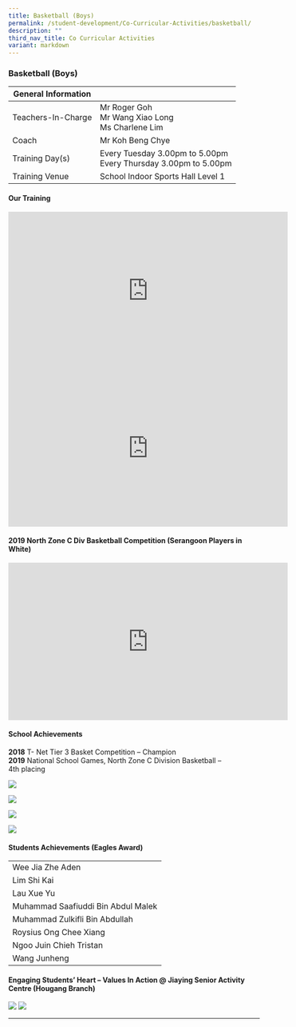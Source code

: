 ```yaml
---
title: Basketball (Boys)
permalink: /student-development/Co-Curricular-Activities/basketball/
description: ""
third_nav_title: Co Curricular Activities
variant: markdown
---
```

### Basketball (Boys)


| General Information||
| -------- | -------- |
|Teachers-In-Charge|Mr Roger Goh<br>Mr Wang Xiao Long<br>Ms Charlene Lim|
|Coach|Mr Koh Beng Chye|
|Training Day(s)|Every Tuesday 3.00pm to 5.00pm<br>Every Thursday 3.00pm to 5.00pm|
|Training Venue|School Indoor Sports Hall Level 1|


#### Our Training

<iframe width="560" height="315" src="https://www.youtube.com/embed/DMyPwxkqjlk" title="YouTube video player" frameborder="0" allow="accelerometer; autoplay; clipboard-write; encrypted-media; gyroscope; picture-in-picture" allowfullscreen=""></iframe>

<iframe width="560" height="315" src="https://www.youtube.com/embed/0YHwUnUmfiY" title="YouTube video player" frameborder="0" allow="accelerometer; autoplay; clipboard-write; encrypted-media; gyroscope; picture-in-picture" allowfullscreen=""></iframe>

#### 2019 North Zone C Div Basketball Competition (Serangoon Players in White)

<iframe width="560" height="315" src="https://www.youtube.com/embed/WB1OSXtqvVI" title="YouTube video player" frameborder="0" allow="accelerometer; autoplay; clipboard-write; encrypted-media; gyroscope; picture-in-picture" allowfullscreen=""></iframe>

#### School Achievements

**2018** T- Net Tier 3 Basket Competition – Champion
<br>**2019** National School Games, North Zone C Division Basketball – 4th&nbsp;placing

![](/images/Bball001.jpg)

![](/images/Bball002.jpg)

![](/images/Bball003.jpg)

![](/images/Bball004.jpg)

#### Students Achievements (Eagles Award)

||
| ---------------------------------- |
| Wee Jia Zhe Aden                       |
| Lim Shi Kai                        |
| Lau Xue Yu                         |
| Muhammad Saafiuddi Bin Abdul Malek |
| Muhammad Zulkifli Bin Abdullah     |
| Roysius Ong Chee Xiang             |
| Ngoo Juin Chieh Tristan            |
| Wang Junheng                       |

#### Engaging Students’ Heart – Values In Action @ Jiaying Senior Activity Centre (Hougang Branch)

![](/images/photo_2022-06-25_20-15-41.jpg)
![](/images/photo_2022-06-25_20-15-46.jpg)

<hr>